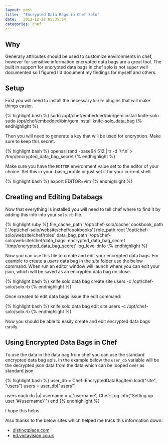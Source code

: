 ```yaml
---
layout: post
title:  "Encrypted Data Bags in Chef Solo"
date:   2013-12-22 05:35:54
categories: chef
---
```


## Why

Generally attributes should be used to customize environments in chef, however for sensitive information encrypted data bags are a great tool. The built in support for encrypted data bags in chef solo is not super well documented so I figured I'd document my findings for myself and others.

## Setup

First you will need to install the necessary `knife` plugins that will make things easier.

{% highlight bash %}
sudo /opt/chef/embedded/bin/gem install knife-solo
sudo /opt/chef/embedded/bin/gem install knife-solo_data_bag
{% endhighlight %}

Then you will need to generate a key that will be used for encryption. Make sure to keep this secret.

{% highlight bash %}
openssl rand -base64 512 | tr -d '\r\n' > /tmp/encrypted_data_bag_secret
{% endhighlight %}

Make sure you have the `EDITOR` environment value set to the editor of your choice.  Set this in your .bash_profile or just set it for your current shell.

{% highlight bash %}
export EDITOR=vim
{% endhighlight %}

## Creating and Editing Databags

Now that everything is installed you will need to tell chef where to find it by adding this info into your `solo.rb` file.

{% highlight ruby %}
file_cache_path '/opt/chef-solo/cache'
cookbook_path [ '/opt/chef-solo/website/chef/cookbooks']
role_path root '/opt/chef-solo/website/chef/roles'
data_bag_path '/opt/chef-solo/website/chef/data_bags'
encrypted_data_bag_secret '/tmp/encrypted_data_bag_secret'
log_level :info
{% endhighlight %}

Now you can use this file to create and edit your encrypted data bags.  For example to create a _users_ data bag in the _site_ folder use the below command. When run an editor window will launch where you can edit your json, which will be saved as an encrypted data bag on close.

{% highlight bash %}
knife solo data bag create site users -c /opt/chef-solo/solo.rb
{% endhighlight %}

Once created to edit data bags issue the edit command:

{% highlight bash %}
knife solo data bag edit site users -c /opt/chef-solo/solo.rb
{% endhighlight %}

Now you should be able to easily create and edit encrypted data bags easily.

## Using Encrypted Data Bags in Chef

To use the data in the data bag from chef you can use the standard encrypted data bag apis. In the example below the `user_db` variable will be the decrypted json data from the data which can be looped over as standard json.

{% highlight bash %}
user_db = Chef::EncryptedDataBagItem.load("site", "users")
users = user_db["users"]

users.each do |u|
 username = u['username']
 Chef::Log.info("Setting up user '#{username}'")
end
{% endhighlight %}

I hope this helps.

Also thanks to the below sites which helped me track this information down:

* [distinctplace.com](http://distinctplace.com/infrastructure/2013/08/04/secure-data-bag-items-with-chef-solo/)
* [ed.victavision.co.uk](http://ed.victavision.co.uk/blog/post/4-8-2012-chef-solo-encrypted-data-bags)

